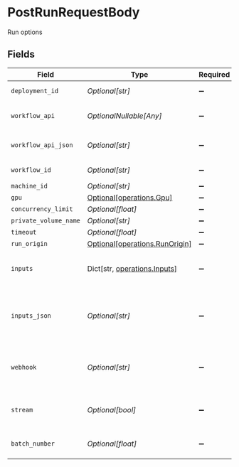 # PostRunRequestBody

Run options


## Fields

| Field                                                                  | Type                                                                   | Required                                                               | Description                                                            | Example                                                                |
| ---------------------------------------------------------------------- | ---------------------------------------------------------------------- | ---------------------------------------------------------------------- | ---------------------------------------------------------------------- | ---------------------------------------------------------------------- |
| `deployment_id`                                                        | *Optional[str]*                                                        | :heavy_minus_sign:                                                     | Deployment ID to run                                                   | d290f1ee-6c54-4b01-90e6-d701748f0851                                   |
| `workflow_api`                                                         | *OptionalNullable[Any]*                                                | :heavy_minus_sign:                                                     | Workflow API JSON to run                                               |                                                                        |
| `workflow_api_json`                                                    | *Optional[str]*                                                        | :heavy_minus_sign:                                                     | Workflow API JSON to run                                               |                                                                        |
| `workflow_id`                                                          | *Optional[str]*                                                        | :heavy_minus_sign:                                                     | Workflow ID to run                                                     | f47ac10b-58cc-4372-a567-0e02b2c3d479                                   |
| `machine_id`                                                           | *Optional[str]*                                                        | :heavy_minus_sign:                                                     | N/A                                                                    |                                                                        |
| `gpu`                                                                  | [Optional[operations.Gpu]](../../models/operations/gpu.md)             | :heavy_minus_sign:                                                     | N/A                                                                    |                                                                        |
| `concurrency_limit`                                                    | *Optional[float]*                                                      | :heavy_minus_sign:                                                     | N/A                                                                    |                                                                        |
| `private_volume_name`                                                  | *Optional[str]*                                                        | :heavy_minus_sign:                                                     | N/A                                                                    |                                                                        |
| `timeout`                                                              | *Optional[float]*                                                      | :heavy_minus_sign:                                                     | N/A                                                                    |                                                                        |
| `run_origin`                                                           | [Optional[operations.RunOrigin]](../../models/operations/runorigin.md) | :heavy_minus_sign:                                                     | N/A                                                                    |                                                                        |
| `inputs`                                                               | Dict[str, [operations.Inputs](../../models/operations/inputs.md)]      | :heavy_minus_sign:                                                     | External inputs to the workflow                                        | {<br/>"input_text": "value1",<br/>"input_url": "https://example.png"<br/>} |
| `inputs_json`                                                          | *Optional[str]*                                                        | :heavy_minus_sign:                                                     | External inputs to the workflow in JSON format                         |                                                                        |
| `webhook`                                                              | *Optional[str]*                                                        | :heavy_minus_sign:                                                     | Webhook URL to receive workflow updates                                | https://example.com/webhook                                            |
| `stream`                                                               | *Optional[bool]*                                                       | :heavy_minus_sign:                                                     | Whether to return a streaming url                                      |                                                                        |
| `batch_number`                                                         | *Optional[float]*                                                      | :heavy_minus_sign:                                                     | Batch number to run                                                    |                                                                        |